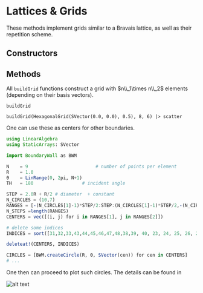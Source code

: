 # Lattices & Grids

These methods implement grids similar to a Bravais lattice, as well as 
their repetition scheme.

## Constructors

## Methods

All `buildGrid` functions construct a grid with $n\\_1\times n\\_2$ 
elements (depending on their basis vectors).

```@docs
buildGrid
```

```@example grids
buildGrid(HexagonalGrid(SVector(0.0, 0.0), 0.5), 8, 6) |> scatter
```

One can use these as centers for other boundaries.

```julia
using LinearAlgebra
using StaticArrays: SVector

import BoundaryWall as BWM

N    = 9                         # number of points per element
R    = 1.0
θ    = LinRange(0, 2pi, N+1)
TH   = 180                  # incident angle

STEP = 2.0R + R/2 # diameter  + constant
N_CIRCLES = (10,7)
RANGES = [-(N_CIRCLES[1]-1)*STEP/2:STEP:(N_CIRCLES[1]-1)*STEP/2,-(N_CIRCLES[2]-1)*STEP/2:STEP:(N_CIRCLES[2]-1)*STEP/2]
N_STEPS =length(RANGES)
CENTERS = vec([(i, j) for i in RANGES[1], j in RANGES[2]])

# delete some indices
INDICES = sort([31,32,33,43,44,45,46,47,48,38,39, 40, 23, 24, 25, 26, 27, 28])

deleteat!(CENTERS, INDICES)

CIRCLES = [BWM.createCircle(R, θ, SVector(cen)) for cen in CENTERS]
# ...
```

One then can proceed to plot such circles. The details can be found in 

![alt text](../src/assets/photonic_diagram.svg)
